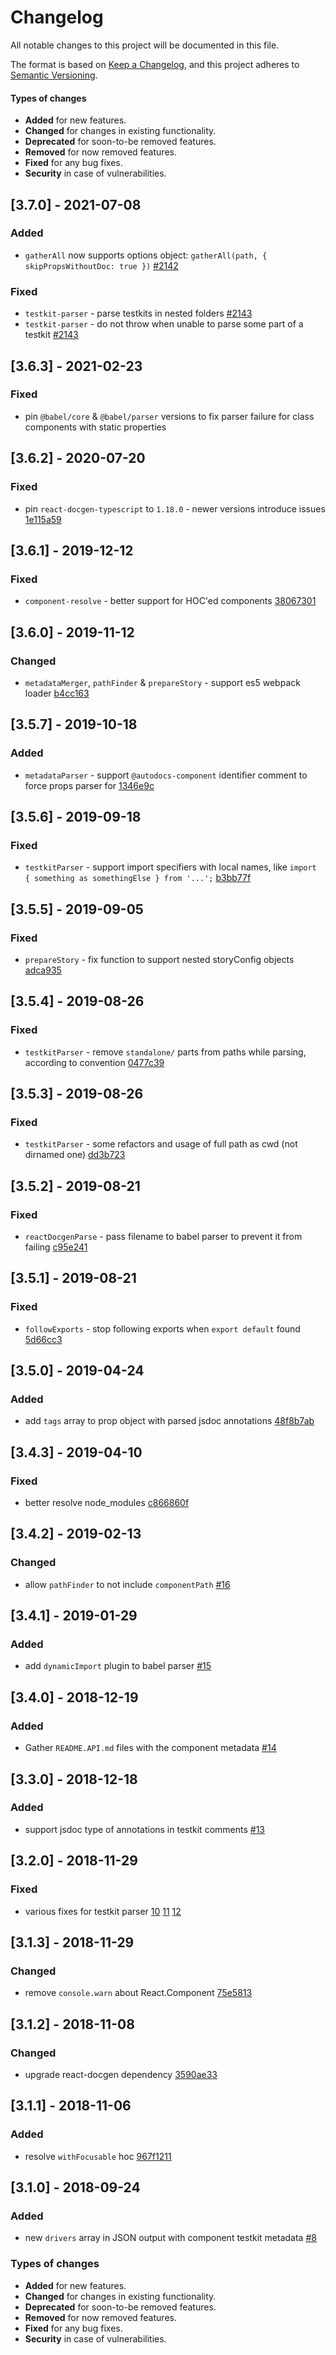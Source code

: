 # Changelog
All notable changes to this project will be documented in this file.

The format is based on [Keep a Changelog](https://keepachangelog.com/en/1.0.0/),
and this project adheres to [Semantic Versioning](https://semver.org/spec/v2.0.0.html).

#### Types of changes
* **Added** for new features.
* **Changed** for changes in existing functionality.
* **Deprecated** for soon-to-be removed features.
* **Removed** for now removed features.
* **Fixed** for any bug fixes.
* **Security** in case of vulnerabilities.

## [3.7.0] - 2021-07-08
### Added
- `gatherAll` now supports options object: `gatherAll(path, { skipPropsWithoutDoc: true })` [#2142](https://github.com/wix/wix-ui/pull/2142)

### Fixed
- `testkit-parser` - parse testkits in nested folders [#2143](https://github.com/wix/wix-ui/pull/2143)
- `testkit-parser` - do not throw when unable to parse some part of a testkit [#2143](https://github.com/wix/wix-ui/pull/2143)

## [3.6.3] - 2021-02-23
### Fixed
- pin `@babel/core` & `@babel/parser` versions to fix parser failure for class components with static properties

## [3.6.2] - 2020-07-20
### Fixed
- pin `react-docgen-typescript` to `1.18.0` - newer versions introduce issues [1e115a59](https://github.com/wix/react-autodocs-utils/commit/1e115a59)

## [3.6.1] - 2019-12-12
### Fixed
- `component-resolve` - better support for HOC'ed components [38067301](https://github.com/wix/react-autodocs-utils/commit/38067301)

## [3.6.0] - 2019-11-12
### Changed
- `metadataMerger`, `pathFinder` & `prepareStory` - support es5 webpack loader [b4cc163](https://github.com/wix/react-autodocs-utils/commit/b4cc163)

## [3.5.7] - 2019-10-18
### Added
- `metadataParser` - support `@autodocs-component` identifier comment to force props parser for [1346e9c](https://github.com/wix/react-autodocs-utils/commit/1346e9c)

## [3.5.6] - 2019-09-18
### Fixed
- `testkitParser` - support import specifiers with local names, like `import { something as somethingElse } from '...';` [b3bb77f](https://github.com/wix/react-auto1346e9cdocs-utils/commit/b3bb77f)

## [3.5.5] - 2019-09-05
### Fixed
- `prepareStory` - fix function to support nested storyConfig objects [adca935](https://github.com/wix/react-autodocs-utils/commit/adca935)

## [3.5.4] - 2019-08-26
### Fixed
- `testkitParser` - remove `standalone/` parts from paths while parsing, according to convention [0477c39](https://github.com/wix/react-autodocs-utils/commit/0477c39)

## [3.5.3] - 2019-08-26
### Fixed
- `testkitParser` - some refactors and usage of full path as cwd (not dirnamed one) [dd3b723](https://github.com/wix/react-autodocs-utils/commit/dd3b723b71ea38fb5cbd8ae1ad3847a63d765bbd)

## [3.5.2] - 2019-08-21
### Fixed
- `reactDocgenParse` - pass filename to babel parser to prevent it from failing [c95e241](https://github.com/wix/react-autodocs-utils/commit/c95e241)

## [3.5.1] - 2019-08-21
### Fixed
- `followExports` - stop following exports when `export default` found [5d66cc3](https://github.com/wix/react-autodocs-utils/commit/5d66cc3458270cb1a634b7519f34b47a20101880)

## [3.5.0] - 2019-04-24
### Added
- add `tags` array to prop object with parsed jsdoc annotations [48f8b7ab](https://github.com/wix/react-autodocs-utils/commit/48f8b7abc2736efb454909f1ebc3f47f2acda9cf)

## [3.4.3] - 2019-04-10
### Fixed
- better resolve node_modules [c866860f](https://github.com/wix/react-autodocs-utils/commit/c866860f9bb96d1014a1d4679d51473267df8dce)

## [3.4.2] - 2019-02-13
### Changed
- allow  `pathFinder` to not include `componentPath` [#16](https://github.com/wix/react-autodocs-utils/pull/16)

## [3.4.1] - 2019-01-29
### Added
- add `dynamicImport` plugin to babel parser [#15](https://github.com/wix/react-autodocs-utils/pull/15)

## [3.4.0] - 2018-12-19
### Added
- Gather `README.API.md` files with the component metadata [#14](https://github.com/wix/react-autodocs-utils/pull/14)


## [3.3.0] - 2018-12-18
### Added
- support jsdoc type of annotations in testkit comments [#13](https://github.com/wix/react-autodocs-utils/pull/13)


## [3.2.0] - 2018-11-29
### Fixed
- various fixes for testkit parser
  [10](https://github.com/wix/react-autodocs-utils/pull/10)
  [11](https://github.com/wix/react-autodocs-utils/pull/11)
  [12](https://github.com/wix/react-autodocs-utils/pull/12)


## [3.1.3] - 2018-11-29
### Changed
- remove `console.warn` about React.Component [75e5813](https://github.com/wix/react-autodocs-utils/commit/75e58138b1b0722f8b317fcc169e261cd651466f)


## [3.1.2] - 2018-11-08
### Changed
- upgrade react-docgen dependency [3590ae33](https://github.com/wix/react-autodocs-utils/commit/3590ae332375074d3cfb322c5d536aa207151ab4)

## [3.1.1] - 2018-11-06
### Added
- resolve `withFocusable` hoc [967f1211](https://github.com/wix/react-autodocs-utils/commit/967f1211af5f9a46ae0736278886223eadb293df)


## [3.1.0] - 2018-09-24
### Added
- new `drivers` array in JSON output with component testkit metadata [#8](https://github.com/wix/react-autodocs-utils/pull/8)

### Types of changes
* **Added** for new features.
* **Changed** for changes in existing functionality.
* **Deprecated** for soon-to-be removed features.
* **Removed** for now removed features.
* **Fixed** for any bug fixes.
* **Security** in case of vulnerabilities.
